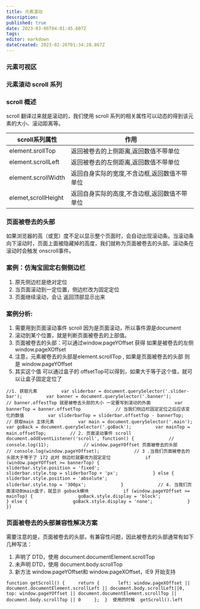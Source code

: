 ```yaml
---
title: 元素滚动
description: 
published: true
date: 2023-03-06T04:01:45.607Z
tags: 
editor: markdown
dateCreated: 2023-02-26T01:34:28.867Z
---
```


### 元素可视区

### 元素滚动 scroll 系列

### **scroll 概述**

scroll 翻译过来就是滚动的，我们使用 scroll 系列的相关属性可以动态的得到该元素的大小、滚动距离等。

| scroll系列属性      | 作用                                         |
| --------------------- | ---------------------------------------------- |
| element.srollTop    | 返回被卷去的上侧距离,返回数值不带单位        |
| element.scrollLeft  | 返回被卷去的左侧距离,返回数值不带单位        |
| element.scrollWidth | 返回自身实际的宽度,不含边框,返回数值不带单位 |
| elemet,scrollHeight | 返回自身实际的高度,不含边框,返回数值不带单位 |

### **页面被卷去的头部**

如果浏览器的高（或宽）度不足以显示整个页面时，会自动出现滚动条。当滚动条向下滚动时，页面上面被隐藏掉的高度，我们就称为页面被卷去的头部。滚动条在滚动时会触发 onscroll事件。

### **案例：仿淘宝固定右侧侧边栏**

1. 原先侧边栏是绝对定位
2. 当页面滚动到一定位置，侧边栏改为固定定位
3. 页面继续滚动，会让 返回顶部显示出来

### **案例分析:**

1. 需要用到页面滚动事件 scroll 因为是页面滚动，所以事件源是document
2. 滚动到某个位置，就是判断页面被卷去的上部值。
3. 页面被卷去的头部：可以通过window.pageYOffset 获得 如果是被卷去的左侧window.pageXOffset
4. 注意，元素被卷去的头部是element.scrollTop , 如果是页面被卷去的头部 则是 window.pageYOffset
5. 其实这个值 可以通过盒子的 offsetTop可以得到，如果大于等于这个值，就可以让盒子固定定位了

`//1. 获取元素         var sliderbar = document.querySelector('.slider-bar');         var banner = document.querySelector('.banner');         // banner.offestTop 就是被卷去头部的大小 一定要写到滚动的外面         var bannerTop = banner.offsetTop             // 当我们侧边栏固定定位之后应该变化的数值         var sliderbarTop = sliderbar.offsetTop - bannerTop;         // 获取main 主体元素         var main = document.querySelector('.main');         var goBack = document.querySelector('.goBack');         var mainTop = main.offsetTop;         // 2. 页面滚动事件 scroll         document.addEventListener('scroll', function() {             // console.log(11);             // window.pageYOffset 页面被卷去的头部             // console.log(window.pageYOffset);             // 3 .当我们页面被卷去的头部大于等于了 172 此时 侧边栏就要改为固定定位             if (window.pageYOffset >= bannerTop) {                 sliderbar.style.position = 'fixed';                 sliderbar.style.top = sliderbarTop + 'px';             } else {                 sliderbar.style.position = 'absolute';                 sliderbar.style.top = '300px';             }             // 4. 当我们页面滚动到main盒子，就显示 goback模块             if (window.pageYOffset >= mainTop) {                 goBack.style.display = 'block';             } else {                 goBack.style.display = 'none';             }         })`

### **页面被卷去的头部兼容性解决方案**

需要注意的是，页面被卷去的头部，有兼容性问题，因此被卷去的头部通常有如下几种写法：

1. 声明了 DTD，使用 document.documentElement.scrollTop
2. 未声明 DTD，使用 document.body.scrollTop
3. 新方法 window.pageYOffset和 window.pageXOffset，IE9 开始支持

`function getScroll() {     return {       left: window.pageXOffset || document.documentElement.scrollLeft || document.body.scrollLeft||0,       top: window.pageYOffset || document.documentElement.scrollTop || document.body.scrollTop || 0     };  }  使用的时候  getScroll().left`